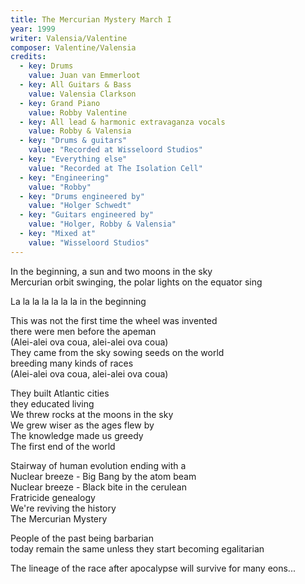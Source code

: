 ```yaml
---
title: The Mercurian Mystery March I
year: 1999
writer: Valensia/Valentine
composer: Valentine/Valensia
credits:
  - key: Drums
    value: Juan van Emmerloot
  - key: All Guitars & Bass
    value: Valensia Clarkson
  - key: Grand Piano
    value: Robby Valentine
  - key: All lead & harmonic extravaganza vocals
    value: Robby & Valensia
  - key: "Drums & guitars"
    value: "Recorded at Wisseloord Studios"
  - key: "Everything else"
    value: "Recorded at The Isolation Cell"
  - key: "Engineering"
    value: "Robby"
  - key: "Drums engineered by"
    value: "Holger Schwedt"
  - key: "Guitars engineered by"
    value: "Holger, Robby & Valensia"
  - key: "Mixed at"
    value: "Wisseloord Studios"  
---
```


<p>In the beginning, a sun and two moons in the sky<br />
Mercurian orbit swinging, the polar lights on the equator sing</p>

<p>La la la la la la la in the beginning</p>

<p>This was not the first time the wheel was invented <br />
there were men before the apeman<br />
(Alei-alei ova coua, alei-alei ova coua)<br />
They came from the sky sowing seeds on the world<br />
breeding many kinds of races<br />
(Alei-alei ova coua, alei-alei ova coua)</p>

<p>They built Atlantic cities<br />
they educated living<br />
We threw rocks at the moons in the sky<br />
We grew wiser as the ages flew by<br />
The knowledge made us greedy<br />
The first end of the world</p>

<p>Stairway of human evolution ending with a<br />
Nuclear breeze - Big Bang by the atom beam<br />
Nuclear breeze - Black bite in the cerulean<br />
Fratricide genealogy<br />
We're reviving the history<br />
The Mercurian Mystery</p>

<p>People of the past being barbarian<br />
today remain the same unless they start becoming egalitarian</p>

<p>The lineage of the race after apocalypse will survive for many eons...</p>